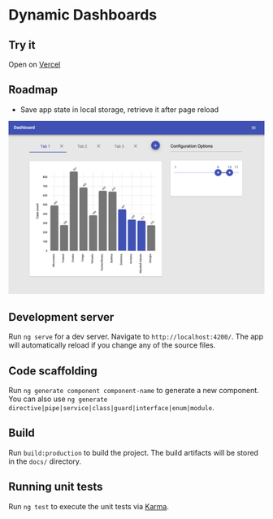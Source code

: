 # Dynamic Dashboards

## Try it
Open on [Vercel](https://dynamic-dashboards.vercel.app/)

## Roadmap

- Save app state in local storage, retrieve it after page reload

![plot](./src/assets/images/chart-view.png)
## Development server

Run `ng serve` for a dev server. Navigate to `http://localhost:4200/`. The app will automatically reload if you change any of the source files.

## Code scaffolding

Run `ng generate component component-name` to generate a new component. You can also use `ng generate directive|pipe|service|class|guard|interface|enum|module`.

## Build

Run `build:production` to build the project. The build artifacts will be stored in the `docs/` directory.

## Running unit tests

Run `ng test` to execute the unit tests via [Karma](https://karma-runner.github.io).
